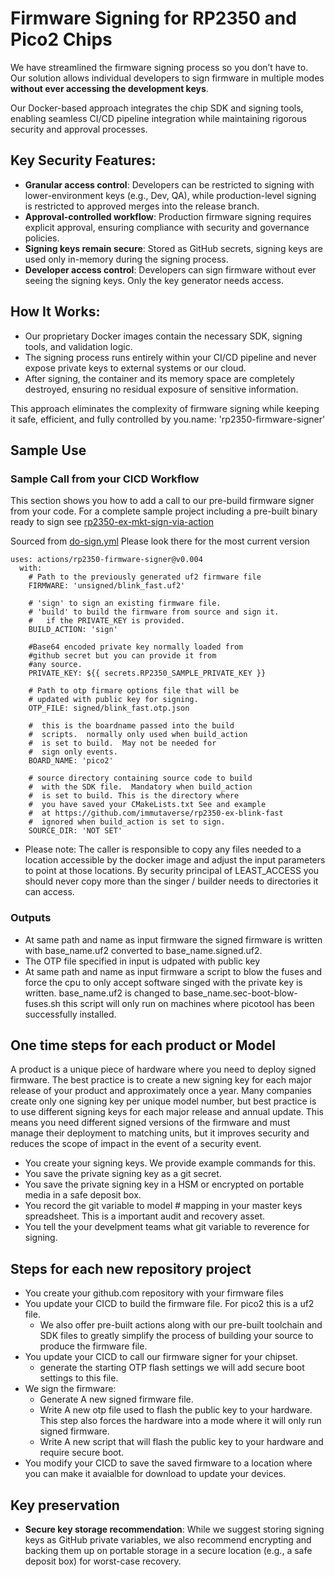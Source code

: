 # Firmware Signing for RP2350 and Pico2 Chips

We have streamlined the firmware signing process so you don’t have to. Our solution allows individual developers to sign firmware in multiple modes **without ever accessing the development keys**.

Our Docker-based approach integrates the chip SDK and signing tools, enabling seamless CI/CD pipeline integration while maintaining rigorous security and approval processes.

## Key Security Features:

* **Granular access control**: Developers can be restricted to signing with lower-environment keys (e.g., Dev, QA), while production-level signing is restricted to approved merges into the release branch.
* **Approval-controlled workflow**: Production firmware signing requires explicit approval, ensuring compliance with security and governance policies.
* **Signing keys remain secure**: Stored as GitHub secrets, signing keys are used only in-memory during the signing process.
* **Developer access control**: Developers can sign firmware without ever seeing the signing keys. Only the key generator needs access.

## How It Works:

* Our proprietary Docker images contain the necessary SDK, signing tools, and validation logic.
* The signing process runs entirely within your CI/CD pipeline and never expose private keys to external systems or our cloud.
* After signing, the container and its memory space are completely destroyed, ensuring no residual exposure of sensitive information.

This approach eliminates the complexity of firmware signing while keeping it safe, efficient, and fully controlled by you.name: 'rp2350-firmware-signer'

## Sample Use
### Sample Call from your CICD Workflow
This section shows you how to add a call to our pre-build
firmware signer from your code. For a complete sample project including a pre-built binary ready to sign 
see [rp2350-ex-mkt-sign-via-action](https://github.com/immutaverse/rp2350-ex-mkt-sign-via-action)

Sourced from [do-sign.yml](https://github.com/immutaverse/rp2350-ex-mkt-sign-via-action/blob/main/.github/do-sign.yml) Please look there for the most current version

<!-- TODO: Add a script to auto pull and update README when this file has changed https://github.com/immutaverse/rp2350-ex-mkt-sign-via-action/blob/main/.github/do-sign.yml -->


```
uses: actions/rp2350-firmware-signer@v0.004
  with:
    # Path to the previously generated uf2 firmware file
    FIRMWARE: 'unsigned/blink_fast.uf2'

    # 'sign' to sign an existing firmware file.
    # 'build' to build the firmware from source and sign it.
    #   if the PRIVATE_KEY is provided.
    BUILD_ACTION: 'sign'
    
    #Base64 encoded private key normally loaded from
    #github secret but you can provide it from 
    #any source. 
    PRIVATE_KEY: ${{ secrets.RP2350_SAMPLE_PRIVATE_KEY }}
    
    # Path to otp firmare options file that will be 
    # updated with public key for signing.
    OTP_FILE: signed/blink_fast.otp.json

    #  this is the boardname passed into the build
    #  scripts.  normally only used when build_action
    #  is set to build.  May not be needed for 
    #  sign only events.
    BOARD_NAME: 'pico2'

    # source directory containing source code to build
    #  with the SDK file.  Mandatory when build_action 
    #  is set to build. This is the directory where 
    #  you have saved your CMakeLists.txt See and example
    #  at https://github.com/immutaverse/rp2350-ex-blink-fast    
    #  ignored when build_action is set to sign.
    SOURCE_DIR: 'NOT SET'
```
* Please note: The caller is responsible to copy any 
  files needed to a location accessible by the docker
  image and adjust the input parameters to point at 
  those locations.  By security principal of LEAST_ACCESS
  you should 
  never copy more than the singer / builder needs to 
  directories it can access.

### Outputs
* At same path and name as input firmware the signed
  firmware is written with base_name.uf2 converted to
  base_name.signed.uf2.
* The OTP file specified in input is udpated with public key 
* At same path and name as input firmware a script to 
  blow the fuses and force the cpu to only accept software
  singed with the private key is written.  base_name.uf2 
  is changed to base_name.sec-boot-blow-fuses.sh  this
  script will only run on machines where picotool has been
  successfully installed. 


## One time steps for each product or Model
A product is a unique piece of hardware where you need to deploy signed firmware. The best practice is to create a new signing key for each major release of your product and approximately once a year. Many companies create only one signing key per unique model number, but best practice is to use different signing keys for each major release and annual update. This means you need different signed versions of the firmware and must manage their deployment to matching units, but it improves security and reduces the scope of impact in the event of a security event. 
*  You create your signing keys.  We provide example commands for this.
*  You save the private signing key as a git secret.
*  You save the private signing key in a HSM or encrypted on
   portable media in a safe deposit box.
*  You record the git variable to model # mapping in your master 
   keys spreadsheet.  This is a important audit and recovery 
   asset.  
*  You tell the your develpment teams what git variable to reverence 
   for signing.

## Steps for each new repository project 
*  You create your github.com repository with your firmware files
*  You update your CICD to build the firmware file.  For pico2 this
   is a uf2 file. 
   * We also offer pre-built actions along with our pre-built toolchain
     and SDK files to greatly simplify the process of building your 
     source to produce the firmware file. 
*  You update your CICD to call our firmware signer for your chipset.
   * generate the starting OTP flash settings we will add 
     secure boot settings to this file.  
*  We sign the firmware:
   * Generate A new signed firmware file.
   * Write A new otp file used to flash the public key to your hardware.
     This step also forces the hardware into a mode where it will
     only run signed firmware.
   * Write A new script that will flash the public key to your hardware 
     and require secure boot.
*  You modify your CICD to save the saved firmware to a location where 
   you can make it avaialble for download to update your devices.

## Key preservation
* **Secure key storage recommendation**: While we suggest storing signing keys as GitHub private variables, we also recommend encrypting and backing them up on portable storage in a secure location (e.g., a safe deposit box) for worst-case recovery.

